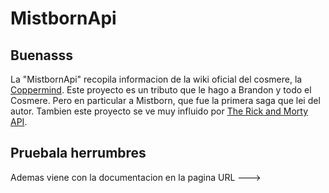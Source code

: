 # MistbornApi
## Buenasss

La "MistbornApi" recopila informacion de la wiki oficial del cosmere, la [Coppermind](http://coppermind.net/). Este proyecto es un tributo que le hago a Brandon y todo el Cosmere.
Pero en particular a Mistborn, que fue la primera saga que lei del autor. Tambien este proyecto se ve muy influido por [The Rick and Morty API](https://rickandmortyapi.com/).

## Pruebala herrumbres
Ademas viene con la documentacion en la pagina 
URL ---> 
